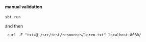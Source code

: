 #

#### manual validation

    sbt run

and then

     curl -F "txt=@~/src/test/resources/lorem.txt" localhost:8080/
